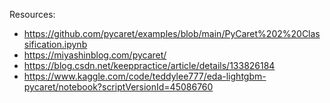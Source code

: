 Resources:
- https://github.com/pycaret/examples/blob/main/PyCaret%202%20Classification.ipynb
- https://miyashinblog.com/pycaret/
- https://blog.csdn.net/keeppractice/article/details/133826184
- https://www.kaggle.com/code/teddylee777/eda-lightgbm-pycaret/notebook?scriptVersionId=45086760 
